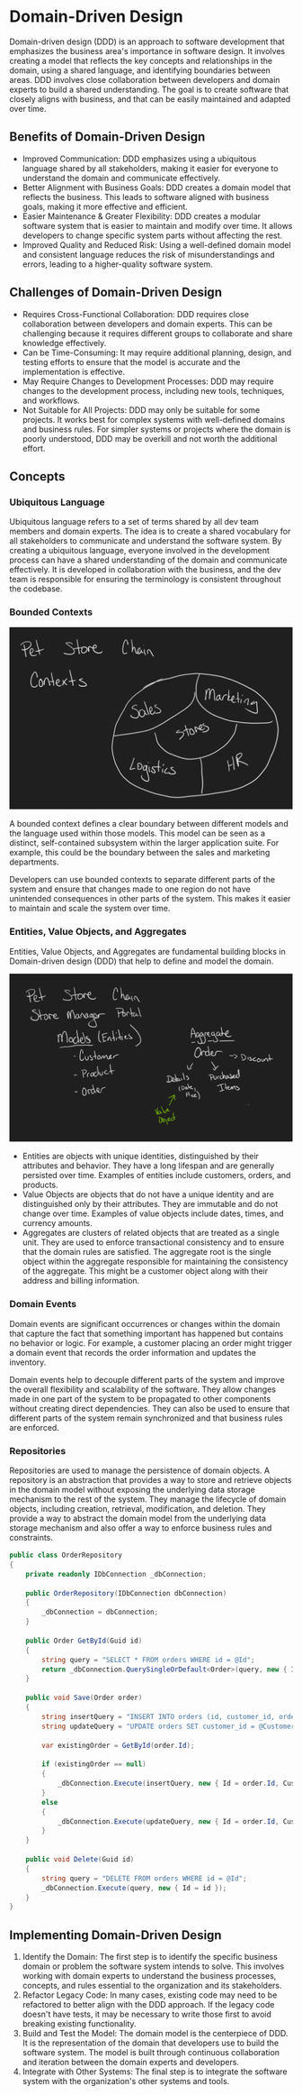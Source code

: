 # Domain-Driven Design

Domain-driven design (DDD) is an approach to software development that emphasizes the business area's importance in software design. It involves creating a model that reflects the key concepts and relationships in the domain, using a shared language, and identifying boundaries between areas. DDD involves close collaboration between developers and domain experts to build a shared understanding. The goal is to create software that closely aligns with business, and that can be easily maintained and adapted over time.

## Benefits of Domain-Driven Design

- Improved Communication: DDD emphasizes using a ubiquitous language shared by all stakeholders, making it easier for everyone to understand the domain and communicate effectively.
- Better Alignment with Business Goals: DDD creates a domain model that reflects the business. This leads to software aligned with business goals, making it more effective and efficient.
- Easier Maintenance & Greater Flexibility: DDD creates a modular software system that is easier to maintain and modify over time. It allows developers to change specific system parts without affecting the rest.
- Improved Quality and Reduced Risk: Using a well-defined domain model and consistent language reduces the risk of misunderstandings and errors, leading to a higher-quality software system.

## Challenges of Domain-Driven Design

- Requires Cross-Functional Collaboration: DDD requires close collaboration between developers and domain experts. This can be challenging because it requires different groups to collaborate and share knowledge effectively.
- Can be Time-Consuming: It may require additional planning, design, and testing efforts to ensure that the model is accurate and the implementation is effective.
- May Require Changes to Development Processes: DDD may require changes to the development process, including new tools, techniques, and workflows.
- Not Suitable for All Projects: DDD may only be suitable for some projects. It works best for complex systems with well-defined domains and business rules. For simpler systems or projects where the domain is poorly understood, DDD may be overkill and not worth the additional effort.

## Concepts

### Ubiquitous Language

Ubiquitous language refers to a set of terms shared by all dev team members and domain experts. The idea is to create a shared vocabulary for all stakeholders to communicate and understand the software system. By creating a ubiquitous language, everyone involved in the development process can have a shared understanding of the domain and communicate effectively. It is developed in collaboration with the business, and the dev team is responsible for ensuring the terminology is consistent throughout the codebase.

### Bounded Contexts

![Image of bounded contexts within a business](./images/ddd-contexts.png)

A bounded context defines a clear boundary between different models and the language used within those models. This model can be seen as a distinct, self-contained subsystem within the larger application suite. For example, this could be the boundary between the sales and marketing departments.

Developers can use bounded contexts to separate different parts of the system and ensure that changes made to one region do not have unintended consequences in other parts of the system. This makes it easier to maintain and scale the system over time.

### Entities, Value Objects, and Aggregates

Entities, Value Objects, and Aggregates are fundamental building blocks in Domain-driven design (DDD) that help to define and model the domain.

![Pet store primary models and an order aggregate](./images/ddd-entities-and-aggregates.png)

- Entities are objects with unique identities, distinguished by their attributes and behavior. They have a long lifespan and are generally persisted over time. Examples of entities include customers, orders, and products.
- Value Objects are objects that do not have a unique identity and are distinguished only by their attributes. They are immutable and do not change over time. Examples of value objects include dates, times, and currency amounts.
- Aggregates are clusters of related objects that are treated as a single unit. They are used to enforce transactional consistency and to ensure that the domain rules are satisfied. The aggregate root is the single object within the aggregate responsible for maintaining the consistency of the aggregate. This might be a customer object along with their address and billing information.

### Domain Events

Domain events are significant occurrences or changes within the domain that capture the fact that something important has happened but contains no behavior or logic. For example, a customer placing an order might trigger a domain event that records the order information and updates the inventory.

Domain events help to decouple different parts of the system and improve the overall flexibility and scalability of the software. They allow changes made in one part of the system to be propagated to other components without creating direct dependencies. They can also be used to ensure that different parts of the system remain synchronized and that business rules are enforced.

### Repositories

Repositories are used to manage the persistence of domain objects. A repository is an abstraction that provides a way to store and retrieve objects in the domain model without exposing the underlying data storage mechanism to the rest of the system. They manage the lifecycle of domain objects, including creation, retrieval, modification, and deletion. They provide a way to abstract the domain model from the underlying data storage mechanism and also offer a way to enforce business rules and constraints.

```C#
public class OrderRepository
{
    private readonly IDbConnection _dbConnection;

    public OrderRepository(IDbConnection dbConnection)
    {
        _dbConnection = dbConnection;
    }

    public Order GetById(Guid id)
    {
        string query = "SELECT * FROM orders WHERE id = @Id";
        return _dbConnection.QuerySingleOrDefault<Order>(query, new { Id = id });
    }

    public void Save(Order order)
    {
        string insertQuery = "INSERT INTO orders (id, customer_id, order_date) VALUES (@Id, @CustomerId, @OrderDate)";
        string updateQuery = "UPDATE orders SET customer_id = @CustomerId, order_date = @OrderDate WHERE id = @Id";

        var existingOrder = GetById(order.Id);

        if (existingOrder == null)
        {
            _dbConnection.Execute(insertQuery, new { Id = order.Id, CustomerId = order.CustomerId, OrderDate = order.OrderDate });
        }
        else
        {
            _dbConnection.Execute(updateQuery, new { Id = order.Id, CustomerId = order.CustomerId, OrderDate = order.OrderDate });
        }
    }

    public void Delete(Guid id)
    {
        string query = "DELETE FROM orders WHERE id = @Id";
        _dbConnection.Execute(query, new { Id = id });
    }
}
```

## Implementing Domain-Driven Design

1. Identify the Domain: The first step is to identify the specific business domain or problem the software system intends to solve. This involves working with domain experts to understand the business processes, concepts, and rules essential to the organization and its stakeholders.
2. Refactor Legacy Code: In many cases, existing code may need to be refactored to better align with the DDD approach. If the legacy code doesn't have tests, it may be necessary to write those first to avoid breaking existing functionality.
3. Build and Test the Model: The domain model is the centerpiece of DDD. It is the representation of the domain that developers use to build the software system. The model is built through continuous collaboration and iteration between the domain experts and developers.
4. Integrate with Other Systems: The final step is to integrate the software system with the organization's other systems and tools.
